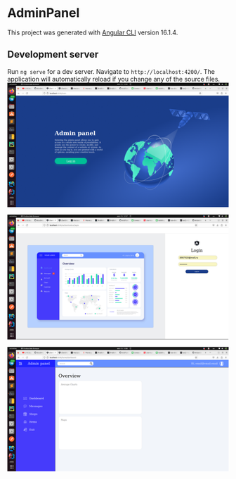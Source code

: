 # AdminPanel

This project was generated with [Angular CLI](https://github.com/angular/angular-cli) version 16.1.4.

## Development server

Run `ng serve` for a dev server. Navigate to `http://localhost:4200/`. The application will automatically reload if you change any of the source files.
![](screens/img_2.png)

![](screens/img.png)

![](screens/img_1.png)
